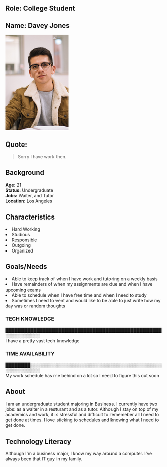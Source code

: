 ## Role: College Student

## Name: Davey Jones 

<img src = "DaveyJ.jpg" width="200">

## Quote:

> Sorry I have work then.

## Background
**Age:** 21<br>
**Status:** Undergraduate <br>
**Jobs:** Waiter, and Tutor<br>
**Location:** Los Angeles <br>

## Characteristics 
<li> Hard Working 
<li> Studious 
<li> Responsible 
<li> Outgoing 
<li> Organized

## Goals/Needs 
<li> Able to keep track of when I have work and tutoring on a weekly basis 
<li> Have remainders of when my assignments are due and when I have upcoming exams 
<li> Able to schedule when I have free time and when I need to study 
<li> Sometimes I need to vent and would like to be able to just write how my day was or random thoughts
  
### TECH KNOWLEDGE
██████████████████████████████████████████████████░░░░░░░░░░░<br> 
I have a pretty vast tech knowledge

### TIME AVAILABILITY 
████████░░░░░░░░░░░░░░░░░░░░░░░░░░░░░░░░░░░░░░░░░░░░░░░░░░░░░<br> 
My work schedule has me behind on a lot so I need to figure this out soon

## About
I am an undergraduate student majoring in Business. I currently have two jobs: as a waiter in a resturant and as a tutor. Although I stay on top of my academics and work, it is stressful and difficult to rememeber all I need to get done at times. I love sticking to schedules and knowing what I need to get done.   

## Technology Literacy
Although I'm a business major, I know my way around a computer. I've always been that IT guy in my family.




